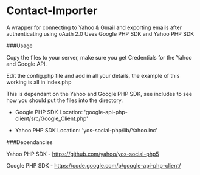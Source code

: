 Contact-Importer
================

A wrapper for connecting to Yahoo &amp; Gmail and exporting emails after authenticating using oAuth 2.0 Uses Google PHP SDK and Yahoo PHP SDK

###Usage

Copy the files to your server, make sure you get Credentials for the Yahoo and Google API.

Edit the config.php file and add in all your details, the example of this working is all in index.php

This is dependant on the Yahoo and Google PHP SDK, see includes to see how you should put the files into the directory.

* Google PHP SDK Location: 'google-api-php-client/src/Google_Client.php'

* Yahoo PHP SDK Location: 'yos-social-php/lib/Yahoo.inc'

###Dependancies

Yahoo PHP SDK - https://github.com/yahoo/yos-social-php5

Google PHP SDK - https://code.google.com/p/google-api-php-client/